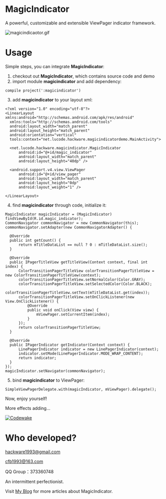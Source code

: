 # MagicIndicator
A powerful, customizable and extensible ViewPager indicator framework.

![magicindicaotor.gif](https://github.com/hackware1993/MagicIndicator/blob/master/magicindicator.gif)

# Usage
Simple steps, you can integrate **MagicIndicator**:

1. checkout out **MagicIndicator**, which contains source code and demo
2. import module **magicindicator** and add dependency:

  ```
  compile project(':magicindicator')
  ```
  
3. add **magicindicator** to your layout xml:

  ```
  <?xml version="1.0" encoding="utf-8"?>
  <LinearLayout xmlns:android="http://schemas.android.com/apk/res/android"
    xmlns:tools="http://schemas.android.com/tools"
    android:layout_width="match_parent"
    android:layout_height="match_parent"
    android:orientation="vertical"
    tools:context="net.lucode.hackware.magicindicatordemo.MainActivity">
  
    <net.lucode.hackware.magicindicator.MagicIndicator
        android:id="@+id/magic_indicator"
        android:layout_width="match_parent"
        android:layout_height="40dp" />
    
    <android.support.v4.view.ViewPager
        android:id="@+id/view_pager"
        android:layout_width="match_parent"
        android:layout_height="0dp"
        android:layout_weight="1" />
  
  </LinearLayout>
  ```

4. find **magicindicator** through code, initialize it:

  ```
  MagicIndicator magicIndicator = (MagicIndicator) findViewById(R.id.magic_indicator);
  CommonNavigator commonNavigator = new CommonNavigator(this);
  commonNavigator.setAdapter(new CommonNavigatorAdapter() {
  
    @Override
    public int getCount() {
        return mTitleDataList == null ? 0 : mTitleDataList.size();
    }
  
    @Override
    public IPagerTitleView getTitleView(Context context, final int index) {
        ColorTransitionPagerTitleView colorTransitionPagerTitleView = new ColorTransitionPagerTitleView(context);
        colorTransitionPagerTitleView.setNormalColor(Color.GRAY);
        colorTransitionPagerTitleView.setSelectedColor(Color.BLACK);
        colorTransitionPagerTitleView.setText(mTitleDataList.get(index));
        colorTransitionPagerTitleView.setOnClickListener(new View.OnClickListener() {
            @Override
            public void onClick(View view) {
                mViewPager.setCurrentItem(index);
            }
        });
        return colorTransitionPagerTitleView;
    }
  
    @Override
    public IPagerIndicator getIndicator(Context context) {
        LinePagerIndicator indicator = new LinePagerIndicator(context);
        indicator.setMode(LinePagerIndicator.MODE_WRAP_CONTENT);
        return indicator;
    }
  });
  magicIndicator.setNavigator(commonNavigator);
  ```
5. bind **magicindicator** to ViewPager:

  ```
  SimpleViewPagerDelegate.with(magicIndicator, mViewPager).delegate();
  ```

Now, enjoy yourself!

More effects adding...

[![Codewake](https://www.codewake.com/badges/ask_question.svg)](https://www.codewake.com/p/magicindicator)

# Who developed?

hackware1993@gmail.com

cfb1993@163.com

QQ Group：373360748

An intermittent perfectionist.

Visit [My Blog](http://hackware.lucode.net) for more articles about MagicIndicator.
